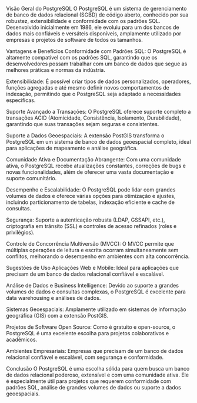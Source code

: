Visão Geral do PostgreSQL
O PostgreSQL é um sistema de gerenciamento de banco de dados relacional (SGBD) de código aberto, conhecido por sua robustez, extensibilidade e conformidade com os padrões SQL. Desenvolvido inicialmente em 1986, ele evoluiu para um dos bancos de dados mais confiáveis e versáteis disponíveis, amplamente utilizado por empresas e projetos de software de todos os tamanhos.

Vantagens e Benefícios
Conformidade com Padrões SQL: O PostgreSQL é altamente compatível com os padrões SQL, garantindo que os desenvolvedores possam trabalhar com um banco de dados que segue as melhores práticas e normas da indústria.

Extensibilidade: É possível criar tipos de dados personalizados, operadores, funções agregadas e até mesmo definir novos comportamentos de indexação, permitindo que o PostgreSQL seja adaptado a necessidades específicas.

Suporte Avançado a Transações: O PostgreSQL oferece suporte completo a transações ACID (Atomicidade, Consistência, Isolamento, Durabilidade), garantindo que suas transações sejam seguras e consistentes.

Suporte a Dados Geoespaciais: A extensão PostGIS transforma o PostgreSQL em um sistema de banco de dados geoespacial completo, ideal para aplicações de mapeamento e análise geográfica.

Comunidade Ativa e Documentação Abrangente: Com uma comunidade ativa, o PostgreSQL recebe atualizações constantes, correções de bugs e novas funcionalidades, além de oferecer uma vasta documentação e suporte comunitário.

Desempenho e Escalabilidade: O PostgreSQL pode lidar com grandes volumes de dados e oferece várias opções para otimização e ajustes, incluindo particionamento de tabelas, indexação eficiente e cache de consultas.

Segurança: Suporte a autenticação robusta (LDAP, GSSAPI, etc.), criptografia em trânsito (SSL) e controles de acesso refinados (roles e privilégios).

Controle de Concorrência Multiversão (MVCC): O MVCC permite que múltiplas operações de leitura e escrita ocorram simultaneamente sem conflitos, melhorando o desempenho em ambientes com alta concorrência.

Sugestões de Uso
Aplicações Web e Mobile: Ideal para aplicações que precisam de um banco de dados relacional confiável e escalável.

Análise de Dados e Business Intelligence: Devido ao suporte a grandes volumes de dados e consultas complexas, o PostgreSQL é excelente para data warehousing e análises de dados.

Sistemas Geoespaciais: Amplamente utilizado em sistemas de informação geográfica (GIS) com a extensão PostGIS.

Projetos de Software Open Source: Como é gratuito e open-source, o PostgreSQL é uma excelente escolha para projetos colaborativos e acadêmicos.

Ambientes Empresariais: Empresas que precisam de um banco de dados relacional confiável e escalável, com segurança e conformidade.

Conclusão
O PostgreSQL é uma escolha sólida para quem busca um banco de dados relacional poderoso, extensível e com uma comunidade ativa. Ele é especialmente útil para projetos que requerem conformidade com padrões SQL, análise de grandes volumes de dados ou suporte a dados geoespaciais.